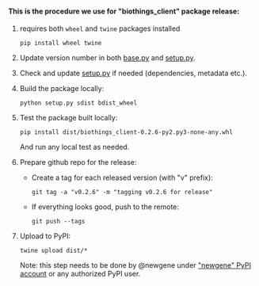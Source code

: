 #### This is the procedure we use for "biothings_client" package release:

1. requires both `wheel` and `twine` packages installed
    ```
    pip install wheel twine
    ```

2. Update version number in both [base.py](biothings_client/base.py) and [setup.py](setup.py).

3. Check and update [setup.py](setup.py) if needed (dependencies, metadata etc.).

4. Build the package locally:

    ```
    python setup.py sdist bdist_wheel
    ```

5. Test the package built locally:

    ```
    pip install dist/biothings_client-0.2.6-py2.py3-none-any.whl
    ```

   And run any local test as needed.

6. Prepare github repo for the release:

   * Create a tag for each released version (with "v" prefix):
        ```
        git tag -a "v0.2.6" -m "tagging v0.2.6 for release"
        ```
   * If everything looks good, push to the remote:
        ```
        git push --tags
        ```

7. Upload to PyPI:

    ```
    twine upload dist/*
    ```

    Note: this step needs to be done by @newgene under ["newgene" PyPI account](https://pypi.org/user/newgene/) or any authorized PyPI user.

